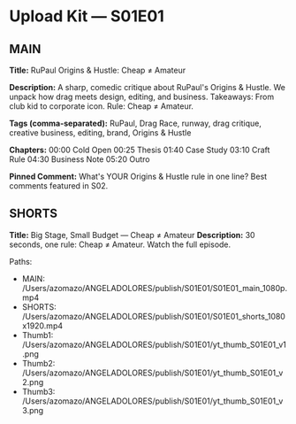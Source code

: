 # Upload Kit — S01E01

## MAIN
**Title:** RuPaul Origins & Hustle: Cheap ≠ Amateur

**Description:**
A sharp, comedic critique about RuPaul's Origins & Hustle. We unpack how drag meets design, editing, and business. Takeaways: From club kid to corporate icon. Rule: Cheap ≠ Amateur.

**Tags (comma-separated):**
RuPaul,  Drag Race,  runway,  drag critique,  creative business,  editing,  brand,  Origins & Hustle

**Chapters:**
00:00 Cold Open
00:25 Thesis
01:40 Case Study
03:10 Craft Rule
04:30 Business Note
05:20 Outro

**Pinned Comment:**
What's YOUR Origins & Hustle rule in one line? Best comments featured in S02.

## SHORTS
**Title:** Big Stage, Small Budget — Cheap ≠ Amateur
**Description:**
30 seconds, one rule: Cheap ≠ Amateur. Watch the full episode.

Paths:
- MAIN:   /Users/azomazo/ANGELADOLORES/publish/S01E01/S01E01_main_1080p.mp4
- SHORTS: /Users/azomazo/ANGELADOLORES/publish/S01E01/S01E01_shorts_1080x1920.mp4
- Thumb1: /Users/azomazo/ANGELADOLORES/publish/S01E01/yt_thumb_S01E01_v1.png
- Thumb2: /Users/azomazo/ANGELADOLORES/publish/S01E01/yt_thumb_S01E01_v2.png
- Thumb3: /Users/azomazo/ANGELADOLORES/publish/S01E01/yt_thumb_S01E01_v3.png
